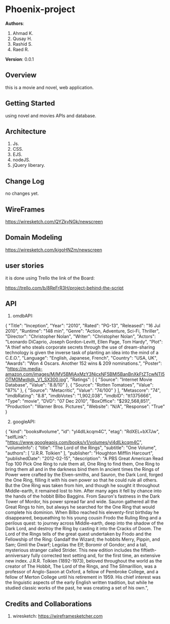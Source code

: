 # Phoenix-project

**Authors**: 
1. Ahmad K.
2. Qusay H.
3. Rashid S.
4. Raed R. 

**Version**: 0.0.1

## Overview
this is a movie and novel, web application. 

## Getting Started
using novel and movies APIs and database.

## Architecture
1. Js.
2. CSS. 
3. EJS.
4. nodeJS.
5. jQuery liberary.

## Change Log
no changes yet.

## WireFrames 

https://wiresketch.com/QYZkyNGk/newscreen

## Domain Modeling

https://wiresketch.com/kigoHNZm/newscreen

## user stories 

it is done using Trello the link of the Board:

https://trello.com/b/8ReFrR3H/project-behind-the-script

## API 
1. omdbAPI: 

{
"Title": "Inception",
"Year": "2010",
"Rated": "PG-13",
"Released": "16 Jul 2010",
"Runtime": "148 min",
"Genre": "Action, Adventure, Sci-Fi, Thriller",
"Director": "Christopher Nolan",
"Writer": "Christopher Nolan",
"Actors": "Leonardo DiCaprio, Joseph Gordon-Levitt, Ellen Page, Tom Hardy",
"Plot": "A thief who steals corporate secrets through the use of dream-sharing technology is given the inverse task of planting an idea into the mind of a C.E.O.",
"Language": "English, Japanese, French",
"Country": "USA, UK",
"Awards": "Won 4 Oscars. Another 152 wins & 209 nominations.",
"Poster": "https://m.media-amazon.com/images/M/MV5BMjAxMzY3NjcxNF5BMl5BanBnXkFtZTcwNTI5OTM0Mw@@._V1_SX300.jpg",
"Ratings": [
{
"Source": "Internet Movie Database",
"Value": "8.8/10"
},
{
"Source": "Rotten Tomatoes",
"Value": "87%"
},
{
"Source": "Metacritic",
"Value": "74/100"
}
],
"Metascore": "74",
"imdbRating": "8.8",
"imdbVotes": "1,902,038",
"imdbID": "tt1375666",
"Type": "movie",
"DVD": "07 Dec 2010",
"BoxOffice": "$292,568,851",
"Production": "Warner Bros. Pictures",
"Website": "N/A",
"Response": "True"
}

2. googleAPI:

{
"kind": "books#volume",
"id": "yl4dILkcqm4C",
"etag": "RdXEL+bX7Jw",
"selfLink": "https://www.googleapis.com/books/v1/volumes/yl4dILkcqm4C",
"volumeInfo": {
"title": "The Lord of the Rings",
"subtitle": "One Volume",
"authors": [
"J.R.R. Tolkien"
],
"publisher": "Houghton Mifflin Harcourt",
"publishedDate": "2012-02-15",
"description": "A PBS Great American Read Top 100 Pick One Ring to rule them all, One Ring to find them, One Ring to bring them all and in the darkness bind them In ancient times the Rings of Power were crafted by the Elven-smiths, and Sauron, the Dark Lord, forged the One Ring, filling it with his own power so that he could rule all others. But the One Ring was taken from him, and though he sought it throughout Middle-earth, it remained lost to him. After many ages it fell by chance into the hands of the hobbit Bilbo Baggins. From Sauron's fastness in the Dark Tower of Mordor, his power spread far and wide. Sauron gathered all the Great Rings to him, but always he searched for the One Ring that would complete his dominion. When Bilbo reached his eleventy-first birthday he disappeared, bequeathing to his young cousin Frodo the Ruling Ring and a perilous quest: to journey across Middle-earth, deep into the shadow of the Dark Lord, and destroy the Ring by casting it into the Cracks of Doom. The Lord of the Rings tells of the great quest undertaken by Frodo and the Fellowship of the Ring: Gandalf the Wizard; the hobbits Merry, Pippin, and Sam; Gimli the Dwarf; Legolas the Elf; Boromir of Gondor; and a tall, mysterious stranger called Strider. This new edition includes the fiftieth-anniversary fully corrected text setting and, for the first time, an extensive new index. J.R.R. Tolkien (1892-1973), beloved throughout the world as the creator of The Hobbit, The Lord of the Rings, and The Silmarillion, was a professor of Anglo-Saxon at Oxford, a fellow of Pembroke College, and a fellow of Merton College until his retirement in 1959. His chief interest was the linguistic aspects of the early English written tradition, but while he studied classic works of the past, he was creating a set of his own.",

## Credits and Collaborations
1. wiresketch:  https://wireframesketcher.com 